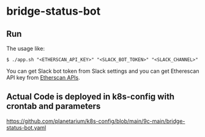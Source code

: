 # bridge-status-bot

## Run

The usage like:

```
$ ./app.sh "<ETHERSCAN_API_KEY>" "<SLACK_BOT_TOKEN>" "<SLACK_CHANNEL>"
```

You can get Slack bot token from Slack settings and you can get Etherescan API key from [Etherscan APIs](https://etherscan.io/apis).

## Actual Code is deployed in k8s-config with crontab and parameters
https://github.com/planetarium/k8s-config/blob/main/9c-main/bridge-status-bot.yaml
